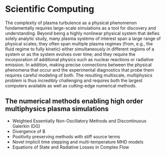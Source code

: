 # Scientific Computing 

The complexity of plasma turbulence as a physical phenomenon fundamentally requires large-scale simulations as a tool for discovery and understanding. Beyond being a highly nonlinear physical system that defies solely analytic study, many plasma systems of interest span a large range of physical scales; they often span multiple plasma regimes (from, e.g., the fluid regime to fully kinetic) either simultaneously in different regions of a system or as the system evolves over time; and they require the incorporation of additional physics such as nuclear reactions or radiative emission. In addition, making precise connections between the physical phenomena that occur and the experimental diagnostics that probe them requires careful modeling of both. The resulting multiscale, multiphysics problem is thus incredibly challenging and requires both the largest computers available as well as cutting-edge numerical methods.

## The numerical methods enabling high order multiphysics plasma simulations

* Weighted Essentially Non-Oscillatory Methods and Discontinuous Galerkin (DG)
* Divergence of B
* Positivity preserving methods with stiff source terms
* Novel implicit time stepping and multi-temperature MHD models
* Equations of State and Radiative Losses in Complex Flow

<script type="text/x-mathjax-config">MathJax.Hub.Config({TeX: {equationNumbers: {autoNumber: "all"}}, tex2jax: {inlineMath: [['$','$']]}});</script>
<script type="text/javascript" src="https://cdnjs.cloudflare.com/ajax/libs/mathjax/2.7.2/MathJax.js?config=TeX-AMS_HTML"></script>

